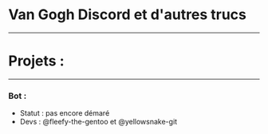 # Van Gogh Discord et d'autres trucs
-----

# Projets :
-----

### Bot :
* Statut : pas encore démaré
* Devs   : @fleefy-the-gentoo et @yellowsnake-git

